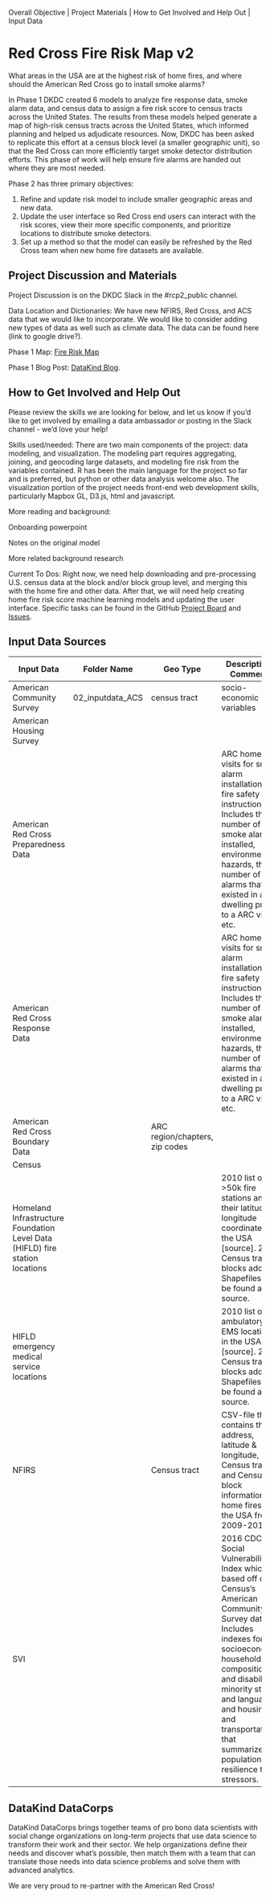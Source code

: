 Overall Objective | Project Materials | How to Get Involved and Help Out | Input Data

# Red Cross Fire Risk Map v2
What areas in the USA are at the highest risk of home fires, and where should the American Red Cross go to install smoke alarms?

In Phase 1 DKDC created 6 models to analyze fire response data, smoke alarm data, and census data to assign a fire risk score to census tracts across the United States. The results from these models helped generate a map of high-risk census tracts across the United States, which informed planning and helped us adjudicate resources. Now, DKDC has been asked to replicate this effort at a census block level (a smaller geographic unit), so that the Red Cross can more efficiently target smoke detector distribution efforts. This phase of work will help ensure fire alarms are handed out where they are most needed.
 
Phase 2 has three primary objectives:
1.	Refine and update risk model to include smaller geographic areas and new data.
2.	Update the user interface so Red Cross end users can interact with the risk scores, view their more specific components, and prioritize locations to distribute smoke detectors.
3.	Set up a method so that the model can easily be refreshed by the Red Cross team when new home fire datasets are available.

## Project Discussion and Materials
Project Discussion is on the DKDC Slack in the #rcp2_public channel.

Data Location and Dictionaries: We have new NFIRS, Red Cross, and ACS data that we would like to incorporate. We would like to consider adding new types of data as well such as climate data. The data can be found here (link to google drive?).

Phase 1 Map: <a href="http://home-fire-risk.github.io/smoke_alarm_map/">Fire Risk Map</a>

Phase 1 Blog Post: <a href="http://www.datakind.org/blog/american-red-cross-and-datakind-team-up-to-prevent-home-fire-deaths-and-injuries">DataKind Blog</a>.

## How to Get Involved and Help Out
Please review the skills we are looking for below, and let us know if you’d like to get involved by emailing a data ambassador or posting in the Slack channel - we’d love your help!

Skills used/needed: 
There are two main components of the project: data modeling, and visualization. The modeling part requires aggregating, joining, and geocoding large datasets, and modeling fire risk from the variables contained. R has been the main language for the project so far and is preferred, but python or other data analysis welcome also. The visualization portion of the project needs front-end web development skills, particularly Mapbox GL, D3.js, html and javascript.

More reading and background: 

Onboarding powerpoint

Notes on the original model 

More related background research

Current To Dos: 
Right now, we need help downloading and pre-processing U.S. census data at the block and/or block group level, and merging this with the home fire and other data. After that, we will need help creating home fire risk score machine learning models and updating the user interface. Specific tasks can be found in the GitHub <a href="https://github.com/DataKind-DC/rcp2/projects">Project Board</a> and <a href="https://github.com/DataKind-DC/rcp2/issues">Issues</a>.

## Input Data Sources


Input Data | Folder Name | Geo Type |  Description / Comments
-------|-----------|-------------|-------------
American Community Survey | 02_inputdata_ACS | census tract | socio-economic variables
American Housing Survey | | |
American Red Cross Preparedness Data | | | ARC home visits for smoke alarm installation and fire safety instruction. Includes the number of smoke alarms installed, environmental hazards, the number of alarms that existed in a dwelling prior to a ARC visit, etc.
American Red Cross Response Data  | | |ARC home visits for smoke alarm installation and fire safety instruction. Includes the number of smoke alarms installed, environmental hazards, the number of alarms that existed in a dwelling prior to a ARC visit, etc.
American Red Cross Boundary Data | | ARC region/chapters, zip codes|
Census  | | |
Homeland Infrastructure Foundation Level Data (HIFLD) fire station locations  | | | 2010 list of >50k fire stations and their latitude & longitude coordinates in the USA [source]. 2017 Census tract & blocks added. Shapefiles can be found at source.
HIFLD emergency medical service locations  | | | 2010 list of ambulatory and EMS locations in the USA [source]. 2017 Census tract & blocks added. Shapefiles can be found at source.
NFIRS  | | Census tract | CSV-file that contains the address, latitude & longitude, Census tract, and Census block information for home fires in the USA from 2009-2016
SVI  | | | 2016 CDC’s Social Vulnerability Index which is based off of Census’s American Community Survey data. Includes indexes for socioeconomic, household composition and disability, minority status and language, and housing and transportation that summarizes a population’s resilience to stressors.

## DataKind DataCorps

DataKind DataCorps brings together teams of pro bono data scientists with social change organizations on long-term projects that use data science to transform their work and their sector. We help organizations define their needs and discover what’s possible, then match them with a team that can translate those needs into data science problems and solve them with advanced analytics.

We are very proud to re-partner with the American Red Cross!
